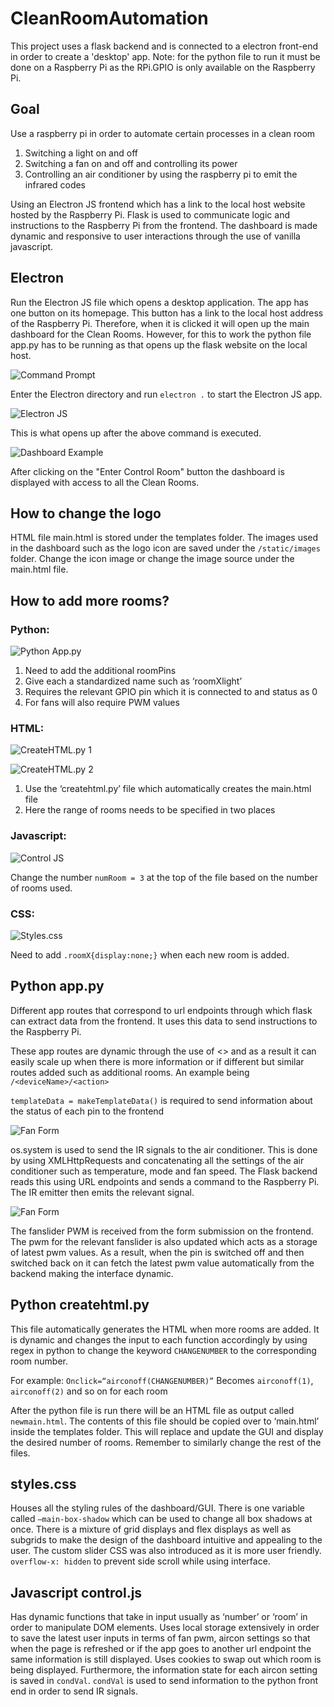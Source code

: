 # CleanRoomAutomation
This project uses a flask backend and is connected to a electron front-end in order to create a 'desktop' app. Note: for the python file to run it must be done on a Raspberry Pi as the RPi.GPIO is only available on the Raspberry Pi. 

## Goal
Use a raspberry pi in order to automate certain processes in a clean room
1. Switching a light on and off
2. Switching a fan on and off and controlling its power
3. Controlling an air conditioner by using the raspberry pi to emit the infrared codes
    
Using an Electron JS frontend which has a link to the local host website hosted by the Raspberry Pi. Flask is used to communicate logic and instructions to the Raspberry Pi from the frontend. The dashboard is made dynamic and responsive to user interactions through the use of vanilla javascript.

## Electron
Run the Electron JS file which opens a desktop application. The app has one button on its homepage. This button has a link to the local host address of the Raspberry Pi. Therefore, when it is clicked it will open up the main dashboard for the Clean Rooms. However, for this to work the python file app.py has to be running as that opens up the flask website on the local host.

![Command Prompt](https://github.com/Tbot101/CleanRoomAutomation/blob/main/pictures/CommandPrompt.JPG?raw=true)

Enter the Electron directory and run `electron .` to start the Electron JS app.

![Electron JS](https://github.com/Tbot101/CleanRoomAutomation/blob/main/pictures/ElectronJS.JPG?raw=true)

This is what opens up after the above command is executed. 

![Dashboard Example](https://github.com/Tbot101/CleanRoomAutomation/blob/main/pictures/Dashboard.JPG?raw=true)

After clicking on the "Enter Control Room" button the dashboard is displayed with access to all the Clean Rooms.


## How to change the logo
HTML file main.html is stored under the templates folder. The images used in the dashboard such as the logo icon are saved under the `/static/images` folder. Change the icon image or change the image source under the main.html file. 

## How to add more rooms?

### Python:
![Python App.py](https://github.com/Tbot101/CleanRoomAutomation/blob/main/pictures/AppPY.JPG?raw=true)

1. Need to add the additional roomPins
2. Give each a standardized name such as ‘roomXlight’
3. Requires the relevant GPIO pin which it is connected to and status as 0
4. For fans will also require PWM values
    
### HTML:
![CreateHTML.py 1](https://github.com/Tbot101/CleanRoomAutomation/blob/main/pictures/CreateHTML1.JPG?raw=true)

![CreateHTML.py 2](https://github.com/Tbot101/CleanRoomAutomation/blob/main/pictures/CreateHTML2.JPG?raw=true)

1. Use the ‘createhtml.py’ file which automatically creates the main.html file
2. Here the range of rooms needs to be specified in two places

### Javascript:
![Control JS](https://github.com/Tbot101/CleanRoomAutomation/blob/main/pictures/ControlJS.JPG?raw=true)

Change the number `numRoom = 3` at the top of the file based on the number of rooms used.

### CSS:
![Styles.css](https://github.com/Tbot101/CleanRoomAutomation/blob/main/pictures/Styles.JPG?raw=true)

Need to add `.roomX{display:none;}` when each new room is added.

## Python app.py

Different app routes that correspond to url endpoints through which flask can extract data from the frontend. It uses this data to send instructions to the Raspberry Pi.

These app routes are dynamic through the use of <> and as a result it can easily scale up when there is more information or if different but similar routes added such as additional rooms. An example being `/<deviceName>/<action>`
    
`templateData = makeTemplateData()` is required to send information about the status of each pin to the frontend 

![Fan Form](https://github.com/Tbot101/CleanRoomAutomation/blob/main/pictures/AppPY_AirconSignal.JPG?raw=true)

os.system is used to send the IR signals to the air conditioner. This is done by using XMLHttpRequests and concatenating all the settings of the air conditioner such as temperature, mode and fan speed. The Flask backend reads this using URL endpoints and sends a command to the Raspberry Pi. The IR emitter then emits the relevant signal.

![Fan Form](https://github.com/Tbot101/CleanRoomAutomation/blob/main/pictures/AppPY_FanForm.JPG?raw=true)

The fanslider PWM is received from the form submission on the frontend. The pwm for the relevant fanslider is also updated which acts as a storage of latest pwm values. As a result, when the pin is switched off and then switched back on it can fetch the latest pwm value automatically from the backend making the interface dynamic.


## Python createhtml.py

This file automatically generates the HTML when more rooms are added. It is dynamic and changes the input to each function accordingly by using regex in python to change the keyword `CHANGENUMBER` to the corresponding room number. 

For example:
`Onclick=“airconoff(CHANGENUMBER)”`
Becomes `airconoff(1)`, `airconoff(2)` and so on for each room

After the python file is run there will be an HTML file as output called `newmain.html`. The contents of this file should be copied over to ‘main.html’ inside the templates folder. This will replace and update the GUI and display the desired number of rooms. Remember to similarly change the rest of the files.

## styles.css
Houses all the styling rules of the dashboard/GUI. There is one variable called `—main-box-shadow` which can be used to change all box shadows at once. There is a mixture of grid displays and flex displays as well as subgrids to make the design of the dashboard intuitive and appealing to the user. The custom slider CSS was also introduced as it is more user friendly. `overflow-x: hidden` to prevent side scroll while using interface.

## Javascript control.js
Has dynamic functions that take in input usually as ‘number’ or ‘room’ in order to manipulate DOM elements. Uses local storage extensively in order to save the latest user inputs in terms of fan pwm, aircon settings so that when the page is refreshed or if the app goes to another url endpoint the same information is still displayed. Uses cookies to swap out which room is being displayed. Furthermore, the information state for each aircon setting is saved in `condVal`. `condVal` is used to send information to the python front end in order to send IR signals.
